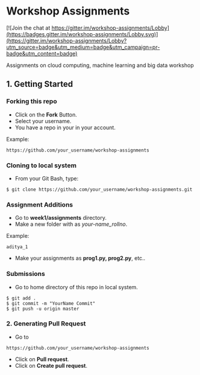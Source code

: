 # Workshop Assignments

[![Join the chat at https://gitter.im/workshop-assignments/Lobby](https://badges.gitter.im/workshop-assignments/Lobby.svg)](https://gitter.im/workshop-assignments/Lobby?utm_source=badge&utm_medium=badge&utm_campaign=pr-badge&utm_content=badge)

Assignments on cloud computing, machine learning and big data workshop

## 1. Getting Started

### Forking this repo

- Click on the **Fork** Button.
- Select your username.
- You have a repo in your in your account.

Example:
```
https://github.com/your_username/workshop-assignments
```

### Cloning to local system

- From your Git Bash, type:
```
$ git clone https://github.com/your_username/workshop-assignments.git
```

### Assignment Additions

- Go to **week1/assignments** directory.
- Make a new folder with as *your-name_rollno*.

Example:
```
aditya_1
```
- Make your assignments as **prog1.py, prog2.py**, etc..

### Submissions
- Go to home directory of this repo in local system.
```
$ git add .
$ git commit -m "YourName Commit"
$ git push -u origin master
```

### 2. Generating Pull Request
- Go to 
```
https://github.com/your_username/workshop-assignments
```
- Click on **Pull request**.
- Click on **Create pull request**.
